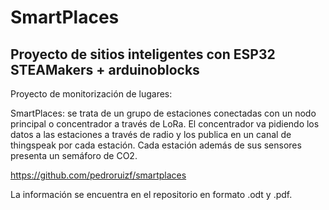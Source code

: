 # SmartPlaces

## Proyecto de sitios inteligentes con ESP32 STEAMakers + arduinoblocks

Proyecto de monitorización de lugares:

SmartPlaces: se trata de un grupo de estaciones conectadas con un nodo principal o concentrador a través de LoRa. El concentrador va pidiendo los datos a las estaciones a través de radio y los publica en un canal de thingspeak por cada estación. Cada estación además de sus sensores presenta un semáforo de CO2.

https://github.com/pedroruizf/smartplaces

La información se encuentra en el repositorio en formato .odt y .pdf.
